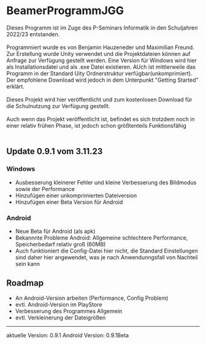# BeamerProgrammJGG

Dieses Programm ist im Zuge des P-Seminars Informatik in den Schuljahren 2022/23 entstanden.</br></br>
Programmiert wurde es von Benjamin Hauzeneder und Maximilian Freund. Zur Erstellung wurde Unity verwendet und die Projektdateien können auf Anfrage zur Verfügung gestellt werden. Eine Version für Windows wird hier als Installationsdatei und als .exe Datei existieren. AUch ist mittlerweile das Programm in der Standard Uity Ordnerstruktur verfügbar(unkomprimiert). Der empfohlene Download wird jedoch in dem Unterpunkt "Getting Started" erklärt. </br></br>
Dieses Projekt wird hier veröffentlicht und zum kostenlosen Download für die Schulnutzung zur Verfügung gestellt.</br></br>
Auch wenn das Projekt veröffentlicht ist, befindet es sich trotzdem noch in einer relativ frühen Phase, ist jedoch schon größtenteils Funktionsfähig</br></br>

## Update 0.9.1 vom 3.11.23

### Windows

+ Ausbesserung kleinerer Fehler und kleine Verbesserung des Bildmodus sowie der Performance</br>
+ Hinzufügen einer unkomprimierten Dateiversion</br>
+ Hinzufügen einer Beta Version für Android</br>

### Android

+ Neue Beta für Android (als apk)</br>
+ Bekannnte Probleme Android: Allgemeine schlechtere Performance, Speicherbedarf relativ groß (60MB)</br>
+ Auch funktioniert die Config-Datei hier nicht, die Standard Einstellungen sind daher hier angewendet, was je nach Anwendunngsfall von Nachteil sein kann</br>

## Roadmap

+ An Android-Version arbeiten (Performance, Config Problem)
+ evtl. Android-Version im PlayStore
+ Verbesserung des Programmes Allgemein
+ evtl. Verkleinerung der Dateigrößen

---

aktuelle Version: 0.9.1
Android Version: 0.9.1Beta
